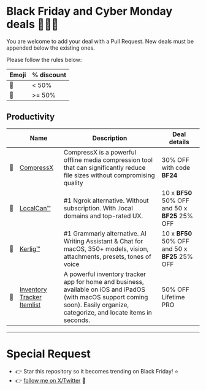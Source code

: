 # Black Friday and Cyber Monday deals 🤑🤑🤑

You are welcome to add your deal with a Pull Request. New deals must be appended below the existing ones.

Please follow the rules below:
 
| Emoji | % discount |
|-------|------------|
|💸|< 50%|
|🤑|>= 50%|

## Productivity

|  | Name | Description | Deal details |
|--|------|-------------|--------------|
|💸|[CompressX](https://compressx.app/)|CompressX is a powerful offline media compression tool that can significantly reduce file sizes without compromising quality|30% OFF with code **BF24**|
|🤑|[LocalCan™](https://www.localcan.com/) | #1 Ngrok alternative. Without subscription. With .local domains and top-rated UX. | 10 x **BF50** 50% OFF and 50 x **BF25** 25% OFF|
|🤑|[Kerlig™](https://www.kerlig.com/) | #1 Grammarly alternative. AI Writing Assistant & Chat for macOS, 350+ models, vision, attachments, presets, tones of voice | 10 x **BF50** 50% OFF and 50 x **BF25** 25% OFF|
|🤑|[Inventory Tracker Itemlist](https://getitemlist.app) | A powerful inventory tracker app for home and business, available on iOS and iPadOS (with macOS support coming soon). Easily organize, categorize, and locate items in seconds. | 50% OFF Lifetime PRO |

---

# Special Request 
- 👉 Star this repository so it becomes trending on Black Friday! ⭐
- 👉 [follow me on X/Twitter](https://x.com/hieudinh_) 💛
